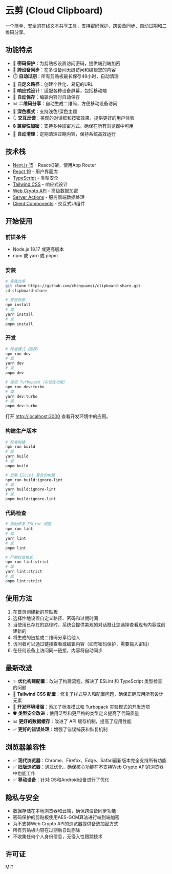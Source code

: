 # 云剪 (Cloud Clipboard)

一个简单、安全的在线文本共享工具，支持密码保护、跨设备同步、自动过期和二维码分享。

## 功能特点

- 🔐 **密码保护**：为剪贴板设置访问密码，提供端到端加密
- 🔄 **跨设备同步**：在多设备间无缝访问和编辑您的内容
- ⏱️ **自动过期**：所有剪贴板最长保存48小时，自动清理
- 🔗 **自定义路径**：创建个性化、易记的URL
- 📱 **响应式设计**：适配各种设备屏幕，包括移动端
- 💾 **自动保存**：编辑内容时自动保存
- 📊 **二维码分享**：自动生成二维码，方便移动设备访问
- 🌙 **深色模式**：支持浅色/深色主题
- 👆 **交互反馈**：美观的对话框和按钮效果，提供更好的用户体验
- 🔒 **兼容性加密**：支持多种加密方式，确保在所有浏览器中可用
- 🧹 **自动清理**：定期清理过期内容，保持系统高效运行

## 技术栈

- [Next.js 15](https://nextjs.org/) - React框架，使用App Router
- [React 19](https://react.dev/) - 用户界面库
- [TypeScript](https://www.typescriptlang.org/) - 类型安全
- [Tailwind CSS](https://tailwindcss.com/) - 响应式设计
- [Web Crypto API](https://developer.mozilla.org/en-US/docs/Web/API/Web_Crypto_API) - 高级数据加密
- [Server Actions](https://nextjs.org/docs/app/api-reference/functions/server-actions) - 服务器端数据处理
- [Client Components](https://nextjs.org/docs/app/building-your-application/rendering/client-components) - 交互式UI组件

## 开始使用

### 前提条件

- Node.js 18.17 或更高版本
- npm 或 yarn 或 pnpm

### 安装

```bash
# 克隆仓库
git clone https://github.com/chenyuanqi/clipboard-share.git
cd clipboard-share

# 安装依赖
npm install
# 或
yarn install
# 或
pnpm install
```

### 开发

```bash
# 标准模式（推荐）
npm run dev
# 或
yarn dev
# 或
pnpm dev

# 使用 Turbopack（实验性功能）
npm run dev:turbo
# 或
yarn dev:turbo
# 或
pnpm dev:turbo
```

打开 [http://localhost:3000](http://localhost:3000) 查看开发环境中的应用。

### 构建生产版本

```bash
# 标准构建
npm run build
# 或
yarn build
# 或
pnpm build

# 忽略 ESLint 警告的构建
npm run build:ignore-lint
# 或
yarn build:ignore-lint
# 或
pnpm build:ignore-lint
```

### 代码检查

```bash
# 自动修复 ESLint 问题
npm run lint
# 或
yarn lint
# 或
pnpm lint

# 严格检查模式
npm run lint:strict
# 或
yarn lint:strict
# 或
pnpm lint:strict
```

## 使用方法

1. 在首页创建新的剪贴板
2. 选择性地设置自定义路径、密码和过期时间
3. 当使用已存在的路径时，系统会提供美观的对话框让您选择查看现有内容或创建新的
4. 将生成的链接或二维码分享给他人
5. 访问者可以通过链接查看或编辑内容（如有密码保护，需要输入密码）
6. 在任何设备上访问同一链接，内容将自动同步

## 最新改进

- ✨ **优化构建配置**：改进了构建流程，解决了 ESLint 和 TypeScript 类型检查的问题
- 🎨 **Tailwind CSS 配置**：修复了样式导入和配置问题，确保正确应用所有设计元素
- 🔧 **开发环境增强**：添加了标准模式和 Turbopack 实验模式的开发选项
- 🛡️ **类型安全改进**：使用泛型和更严格的类型定义提高了代码质量
- 📊 **更好的数据缓存**：改进了 API 缓存机制，提高了应用性能
- ✅ **更好的错误处理**：增强了错误捕获和恢复机制

## 浏览器兼容性

- ✅ **现代浏览器**：Chrome、Firefox、Edge、Safari最新版本完全支持所有功能
- ✅ **旧版浏览器**：通过优化，确保核心功能在不支持Web Crypto API的浏览器中也能工作
- ✅ **移动设备**：针对iOS和Android设备进行了优化

## 隐私与安全

- 数据存储在本地浏览器和云端，确保跨设备同步功能
- 密码保护的剪贴板使用AES-GCM算法进行端到端加密
- 为不支持Web Crypto API的浏览器提供备选加密方式
- 所有剪贴板内容在过期后自动删除
- 不收集任何个人身份信息，无侵入性跟踪技术

## 许可证

MIT
